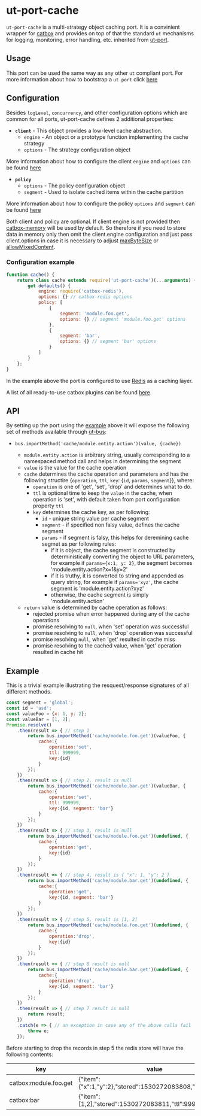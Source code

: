 # ut-port-cache

`ut-port-cache` is a multi-strategy object caching port.
It is a convinient wrapper for [catbox](https://github.com/hapijs/catbox)
and provides on top of that the standard `ut` mechanisms for logging,
monitoring, error handling, etc. inherited from
[ut-port](https://github.com/softwaregroup-bg/ut-port).

## Usage

This port can be used the same way as any other `ut` compliant port.
For more information about how to bootstrap a `ut port` click [here](https://github.com/softwaregroup-bg/ut-run)

## Configuration

Besides `logLevel`, `concurrency`, and other configuration options
which are common for all ports, ut-port-cache defines 2 additional
properties:

* **`client`** - This object provides a low-level cache abstraction.
  * `engine` - An object or a prototype function implementing the cache strategy
  * `options` - The strategy configuration object

More information about how to configure the client `engine` and `options`
can be found [here](https://github.com/hapijs/catbox#client)

* **`policy`**
  * `options` - The policy configuration object
  * `segment` - Used to isolate cached items within the cache partition

More information about how to configure the policy `options` and `segment`
can be found [here](https://github.com/hapijs/catbox#policy)

Both client and policy are optional.
If client engine is not provided then
[catbox-memory](https://github.com/hapijs/catbox-memory) will be used by default.
So therefore if you need to store data in memory only
then omit the client.engine configuration
and just pass client.options in case it is necessary to adjust
[maxByteSize](https://github.com/hapijs/catbox-memory#options)
or
[allowMixedContent](https://github.com/hapijs/catbox-memory#options).

### Configuration example

```javascript
function cache() {
    return class cache extends require('ut-port-cache')(...arguments) {
        get defaults() {
            engine: require('catbox-redis'),
            options: {} // catbox-redis options
            policy: [
                {
                    segment: 'module.foo.get',
                    options: {} // segment 'module.foo.get' options
                },
                {
                    segment: 'bar',
                    options: {} // segment 'bar' options
                }
            ]
        }
    };
}
```

In the example above the port is configured to use
[Redis](https://redis.io/) as a caching layer.

A list of all ready-to-use catbox plugins can be found
[here](https://github.com/hapijs/catbox#installation).

## API

By setting up the port using the
[example](#configuration-example) above it will expose the following set of
methods available through [ut-bus](https://github.com/softwaregroup-bg/ut-bus):

* `bus.importMethod('cache/module.entity.action')(value, {cache})`

  * `module.entity.action` is arbitrary string, usually corresponding to a
  namespaced method call and helps in determining the segment
  * `value` is the value for the cache operation
  * `cache` determines the cache operation and parameters and has the following
  structire {`operation`, `ttl`, `key`: {`id`, `params`, `segment`}}, where:
    * `operation` is one of 'get', 'set', 'drop' and determines what to do.
    * `ttl` is optional time to keep the `value` in the cache,
    when operation is 'set', with default taken from port configuration
    property `ttl`
    * `key` determines the cache key, as per following:
      * `id` - unique string value per cache segment
      * `segment` - if specified non falsy value, defines the cache segment
      * `params` - if segment is falsy, this helps for deremining cache segmet
        as per following rules:
        * if it is object, the cache segment is constructed by deterministically
        converting the object to URL parameters, for example if
        `params={x:1, y: 2}`, the segment becomes 'module.entity.action?x=1&y=2'
        * if it is truthy, it is converted to string and appended as query string,
        for example if `params='xyz'`, the cache segment is 'module.entity.action?xyz'
        * otherwise, the cache segment is simply 'module.entity.action'
  * `return` value is determined by cache operation as follows:
    * rejected promise when error happened during any of the cache operations
    * promise resolving to `null`, when 'set' operation was successful
    * promise resolving to `null`, when 'drop' operation was successful
    * promise resolving `null`, when 'get' resulted in cache miss
    * promise resolving to the cached value, when 'get' operation resulted
    in cache hit

## Example

This is a trivial example illustrating the resquest/response signatures of all
different methods.

```javascript
const segment = 'global';
const id = 'asd';
const valueFoo = {x: 1, y: 2};
const valueBar = [1, 2];
Promise.resolve()
    .then(result => { // step 1
        return bus.importMethod('cache/module.foo.get')(valueFoo, {
            cache:{
                operation:'set',
                ttl: 999999,
                key:{id}
            }
        });
    })
    .then(result => { // step 2, result is null
        return bus.importMethod('cache/module.bar.get')(valueBar, {
            cache:{
                operation:'set',
                ttl: 999999,
                key:{id, segment: 'bar'}
            }
        });
    })
    .then(result => { // step 3, result is null
        return bus.importMethod('cache/module.foo.get')(undefined, {
            cache:{
                operation:'get',
                key:{id}
            }
        });
    })
    .then(result => { // step 4, result is { "x": 1, "y": 2 }
        return bus.importMethod('cache/module.bar.get')(undefined, {
            cache:{
                operation:'get',
                key:{id, segment: 'bar'}
            }
        });
    })
    .then(result => { // step 5, result is [1, 2]
        return bus.importMethod('cache/module.foo.get')(undefined, {
            cache:{
                operation:'drop',
                key:{id}
            }
        });
    })
    .then(result => { // step 6 result is null
        return bus.importMethod('cache/module.bar.get')(undefined, {
            cache:{
                operation:'drop',
                key:{id, segment: 'bar'}
            }
        });
    })
    .then(result => { // step 7 result is null
        return result;
    })
    .catch(e => { // an exception in case any of the above calls fail
        throw e;
    });
```

Before starting to drop the records in step 5
the redis store will have the following contents:

| **key**                | **value**                                                   |
| ---------------------- | ----------------------------------------------------------- |
| catbox:module.foo.get  | {"item":{"x":1,"y":2},"stored":1530272083808,"ttl":999999}  |
| catbox:bar             | {"item":[1,2],"stored":1530272083811,"ttl":999999}          |
